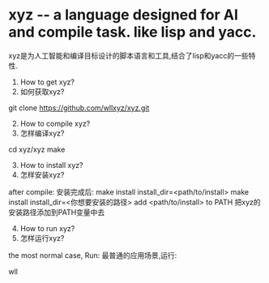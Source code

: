 # xyz -- a language designed for AI and compile task. like lisp and yacc.
xyz是为人工智能和编译目标设计的脚本语言和工具,结合了lisp和yacc的一些特性.

1. How to get xyz?
1. 如何获取xyz?

git clone https://github.com/wllxyz/xyz.git

2. How to compile xyz?
2. 怎样编译xyz?

cd xyz/xyz
make

3. How to install xyz?
3. 怎样安装xyz?

after compile:
安装完成后:
make install install_dir=<path/to/install>
make install install_dir=<你想要安装的路径>
add <path/to/install> to PATH
把xyz的安装路径添加到PATH变量中去

4. How to run xyz?
4. 怎样运行xyz?

the most normal case, Run:
最普通的应用场景,运行:

wll <grammar-file> <input-file>

